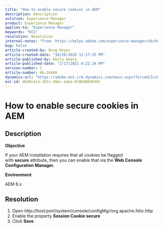 ```yaml
---
title: "How to enable secure cookies in AEM"
description: Description
solution: Experience Manager
product: Experience Manager
applies-to: "Experience Manager"
keywords: "KCS"
resolution: Resolution
internal-notes: "From: https://helpx.adobe.com/experience-manager/kb/how-to-enable-secure-cookies-in-AEM.html"
bug: False
article-created-by: Doug Keyes
article-created-date: "10/28/2020 11:17:35 PM"
article-published-by: Emily Geary
article-published-date: "2/17/2021 6:22:24 PM"
version-number: 1
article-number: KA-16466
dynamics-url: "https://adobe-ent.crm.dynamics.com/main.aspx?forceUCI=1&pagetype=entityrecord&etn=knowledgearticle&id=6396cebe-7319-eb11-a813-000d3a5937f3"
exl-id: db20c4ce-101c-49ec-aa6a-818b988d939c
---
```

# How to enable secure cookies in AEM

## Description


<b>Objective</b>

If your AEM installation requires that all cookies be flagged with <b>secure</b> attribute, then you can enable that via the <b>Web Console Configuration Manager.</b>

<b>Environment</b>

AEM 6.x


## Resolution


1. Open *http://host:port*/system/console/configMgr/org.apache.felix.http
2. Enable the property <b>Session Cookie secure</b>
3. Click <b>Save</b>.

